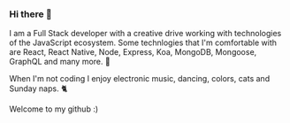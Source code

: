 ### Hi there 👋

I am a Full Stack developer with a creative drive working with technologies of the JavaScript ecosystem. Some technlogies that I'm comfortable with are React, React Native, Node, Express, Koa, MongoDB, Mongoose, GraphQL and many more. 🔸

When I'm not coding I enjoy electronic music, dancing, colors, cats and Sunday naps. 🐈

Welcome to my github :)
<!--
**pintoedo/pintoedo** is a ✨ _special_ ✨ repository because its `README.md` (this file) appears on your GitHub profile.

Here are some ideas to get you started:

- 🔭 I’m currently working on ...
- 🌱 I’m currently learning ...
- 👯 I’m looking to collaborate on ...
- 🤔 I’m looking for help with ...
- 💬 Ask me about ...
- 📫 How to reach me: ...
- 😄 Pronouns: ...
- ⚡ Fun fact: ...
-->
